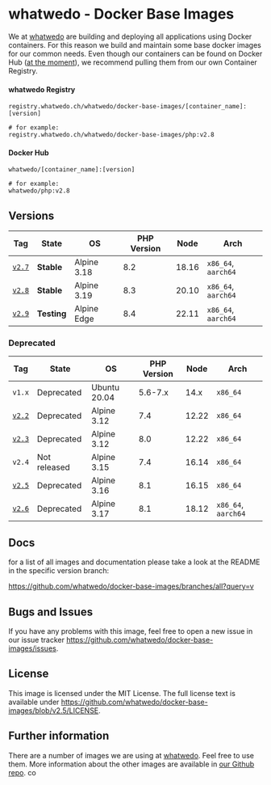 # whatwedo - Docker Base Images

We at [whatwedo](https://whatwedo.ch/) are building and deploying all applications using Docker containers. For this reason we build and maintain some base docker images for our common needs. Even though our containers can be found on Docker Hub ([at the moment](https://news.ycombinator.com/item?id=35154025)), we recommend pulling them from our own Container Registry. 

#### whatwedo Registry
```
registry.whatwedo.ch/whatwedo/docker-base-images/[container_name]:[version]

# for example:
registry.whatwedo.ch/whatwedo/docker-base-images/php:v2.8
```

#### Docker Hub
```
whatwedo/[container_name]:[version]

# for example:
whatwedo/php:v2.8
```

## Versions

| Tag | State | OS | PHP Version | Node | Arch |
|---|---|---|---|---|---|
| [`v2.7`](https://github.com/whatwedo/docker-base-images/tree/v2.7) | **Stable** | Alpine 3.18 | 8.2 | 18.16 | `x86_64`, `aarch64` |
| [`v2.8`](https://github.com/whatwedo/docker-base-images/tree/v2.8) | **Stable** | Alpine 3.19 | 8.3 | 20.10 | `x86_64`, `aarch64` |
| [`v2.9`](https://github.com/whatwedo/docker-base-images/tree/v2.9) | **Testing** | Alpine Edge | 8.4 | 22.11 | `x86_64`, `aarch64` |


### Deprecated
| Tag | State | OS | PHP Version | Node | Arch |
|---|---|---|---|---|---|
| `v1.x` | Deprecated | Ubuntu 20.04 | 5.6-7.x | 14.x | `x86_64` |
| [`v2.2`](https://github.com/whatwedo/docker-base-images/tree/v2.2) | Deprecated | Alpine 3.12 | 7.4 | 12.22 | `x86_64` |
| [`v2.3`](https://github.com/whatwedo/docker-base-images/tree/v2.3) | Deprecated | Alpine 3.12 | 8.0 | 12.22 | `x86_64` |
| `v2.4` | Not released | Alpine 3.15 | 7.4 | 16.14 | `x86_64` |
| [`v2.5`](https://github.com/whatwedo/docker-base-images/tree/v2.5) | Deprecated | Alpine 3.16 | 8.1 | 16.15 | `x86_64` |
| [`v2.6`](https://github.com/whatwedo/docker-base-images/tree/v2.6) | Deprecated | Alpine 3.17 | 8.1 | 18.12 | `x86_64`, `aarch64` |

## Docs

for a list of all images and documentation please take a look at the README in the specific version branch:

https://github.com/whatwedo/docker-base-images/branches/all?query=v


## Bugs and Issues

If you have any problems with this image, feel free to open a new issue in our issue tracker https://github.com/whatwedo/docker-base-images/issues.


## License

This image is licensed under the MIT License. The full license text is available under https://github.com/whatwedo/docker-base-images/blob/v2.5/LICENSE.


## Further information

There are a number of images we are using at [whatwedo](https://whatwedo.ch/). Feel free to use them. More information about the other images are available in [our Github repo](https://github.com/whatwedo/docker-base-images).
co